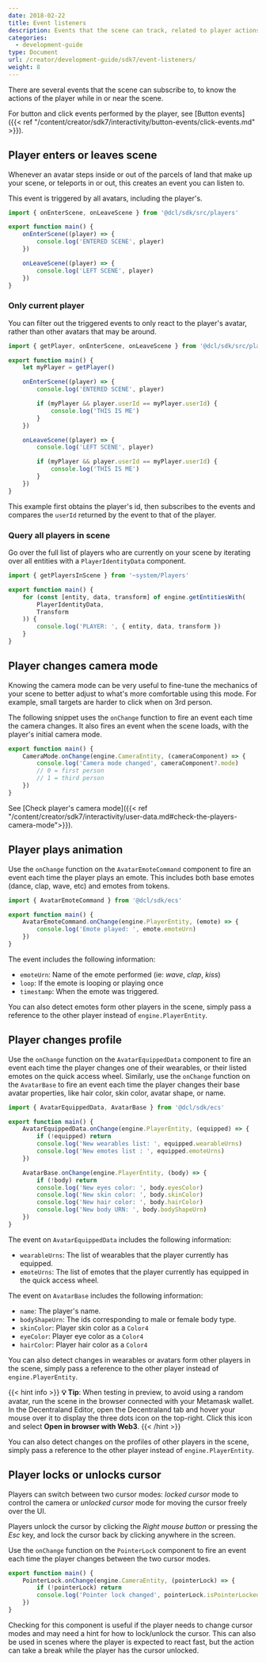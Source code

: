 ```yaml
---
date: 2018-02-22
title: Event listeners
description: Events that the scene can track, related to player actions and scene changes.
categories:
  - development-guide
type: Document
url: /creator/development-guide/sdk7/event-listeners/
weight: 8
---
```


There are several events that the scene can subscribe to, to know the actions of the player while in or near the scene.

For button and click events performed by the player, see [Button events]({{< ref "/content/creator/sdk7/interactivity/button-events/click-events.md" >}}).

## Player enters or leaves scene

Whenever an avatar steps inside or out of the parcels of land that make up your scene, or teleports in or out, this creates an event you can listen to.

This event is triggered by all avatars, including the player's.

```ts
import { onEnterScene, onLeaveScene } from '@dcl/sdk/src/players'

export function main() {
	onEnterScene((player) => {
		console.log('ENTERED SCENE', player)
	})

	onLeaveScene((player) => {
		console.log('LEFT SCENE', player)
	})
}
```

### Only current player

You can filter out the triggered events to only react to the player's avatar, rather than other avatars that may be around.

```ts
import { getPlayer, onEnterScene, onLeaveScene } from '@dcl/sdk/src/players'

export function main() {
	let myPlayer = getPlayer()

	onEnterScene((player) => {
		console.log('ENTERED SCENE', player)

		if (myPlayer && player.userId == myPlayer.userId) {
			console.log('THIS IS ME')
		}
	})

	onLeaveScene((player) => {
		console.log('LEFT SCENE', player)

		if (myPlayer && player.userId == myPlayer.userId) {
			console.log('THIS IS ME')
		}
	})
}
```

This example first obtains the player's id, then subscribes to the events and compares the `userId` returned by the event to that of the player.

### Query all players in scene

Go over the full list of players who are currently on your scene by iterating over all entities with a `PlayerIdentityData` component.

```ts
import { getPlayersInScene } from '~system/Players'

export function main() {
	for (const [entity, data, transform] of engine.getEntitiesWith(
		PlayerIdentityData,
		Transform
	)) {
		console.log('PLAYER: ', { entity, data, transform })
	}
}
```

## Player changes camera mode

Knowing the camera mode can be very useful to fine-tune the mechanics of your scene to better adjust to what's more comfortable using this mode. For example, small targets are harder to click when on 3rd person.

The following snippet uses the `onChange` function to fire an event each time the camera changes. It also fires an event when the scene loads, with the player's initial camera mode.

```ts
export function main() {
	CameraMode.onChange(engine.CameraEntity, (cameraComponent) => {
		console.log('Camera mode changed', cameraComponent?.mode)
		// 0 = first person
		// 1 = third person
	})
}
```

See [Check player's camera mode]({{< ref "/content/creator/sdk7/interactivity/user-data.md#check-the-players-camera-mode">}}).

## Player plays animation

Use the `onChange` function on the `AvatarEmoteCommand` component to fire an event each time the player plays an emote. This includes both base emotes (dance, clap, wave, etc) and emotes from tokens.

```ts
import { AvatarEmoteCommand } from '@dcl/sdk/ecs'

export function main() {
	AvatarEmoteCommand.onChange(engine.PlayerEntity, (emote) => {
		console.log('Emote played: ', emote.emoteUrn)
	})
}
```

The event includes the following information:

- `emoteUrn`: Name of the emote performed (ie: _wave_, _clap_, _kiss_)
- `loop`: If the emote is looping or playing once
- `timestamp`: When the emote was triggered.

You can also detect emotes form other players in the scene, simply pass a reference to the other player instead of `engine.PlayerEntity`.

## Player changes profile

Use the `onChange` function on the `AvatarEquippedData` component to fire an event each time the player changes one of their wearables, or their listed emotes on the quick access wheel. Similarly, use the `onChange` function on the `AvatarBase` to fire an event each time the player changes their base avatar properties, like hair color, skin color, avatar shape, or name.

```ts
import { AvatarEquippedData, AvatarBase } from '@dcl/sdk/ecs'

export function main() {
	AvatarEquippedData.onChange(engine.PlayerEntity, (equipped) => {
		if (!equipped) return
		console.log('New wearables list: ', equipped.wearableUrns)
		console.log('New emotes list : ', equipped.emoteUrns)
	})

	AvatarBase.onChange(engine.PlayerEntity, (body) => {
		if (!body) return
		console.log('New eyes color: ', body.eyesColor)
		console.log('New skin color: ', body.skinColor)
		console.log('New hair color: ', body.hairColor)
		console.log('New body URN: ', body.bodyShapeUrn)
	})
}
```

The event on `AvatarEquippedData` includes the following information:

- `wearableUrns`: The list of wearables that the player currently has equipped.
- `emoteUrns`: The list of emotes that the player currently has equipped in the quick access wheel.

The event on `AvatarBase` includes the following information:

- `name`: The player's name.
- `bodyShapeUrn`: The ids corresponding to male or female body type.
- `skinColor`: Player skin color as a `Color4`
- `eyeColor`: Player eye color as a `Color4`
- `hairColor`: Player hair color as a `Color4`

You can also detect changes in wearables or avatars form other players in the scene, simply pass a reference to the other player instead of `engine.PlayerEntity`.

{{< hint info >}}
**💡 Tip**: When testing in preview, to avoid using a random avatar, run the scene in the browser connected with your Metamask wallet. In the Decentraland Editor, open the Decentraland tab and hover your mouse over it to display the three dots icon on the top-right. Click this icon and select **Open in browser with Web3**.
{{< /hint >}}

You can also detect changes on the profiles of other players in the scene, simply pass a reference to the other player instead of `engine.PlayerEntity`.

## Player locks or unlocks cursor

Players can switch between two cursor modes: _locked cursor_ mode to control the camera or _unlocked cursor_ mode for moving the cursor freely over the UI.

Players unlock the cursor by clicking the _Right mouse button_ or pressing the _Esc_ key, and lock the cursor back by clicking anywhere in the screen.

Use the `onChange` function on the `PointerLock` component to fire an event each time the player changes between the two cursor modes.

```ts
export function main() {
	PointerLock.onChange(engine.CameraEntity, (pointerLock) => {
		if (!pointerLock) return
		console.log('Pointer lock changed', pointerLock.isPointerLocked)
	})
}
```

Checking for this component is useful if the player needs to change cursor modes and may need a hint for how to lock/unlock the cursor. This can also be used in scenes where the player is expected to react fast, but the action can take a break while the player has the cursor unlocked.
